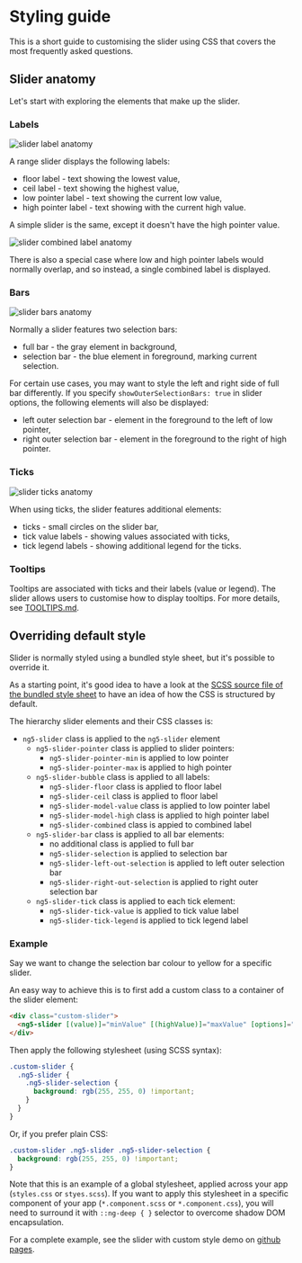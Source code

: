 # Styling guide

This is a short guide to customising the slider using CSS that covers the most frequently asked questions.

## Slider anatomy

Let's start with exploring the elements that make up the slider.

### Labels

![slider label anatomy](https://raw.githubusercontent.com/angular-slider/ng5-slider/master/assets/slider-anatomy-labels.png)

A range slider displays the following labels:
 - floor label - text showing the lowest value,
 - ceil label - text showing the highest value,
 - low pointer label - text showing the current low value,
 - high pointer label - text showing with the current high value.

A simple slider is the same, except it doesn't have the high pointer value.

![slider combined label anatomy](https://raw.githubusercontent.com/angular-slider/ng5-slider/master/assets/slider-anatomy-combined-label.png)

There is also a special case where low and high pointer labels would normally overlap, and so instead, a single combined label is displayed.

### Bars

![slider bars anatomy](https://raw.githubusercontent.com/angular-slider/ng5-slider/master/assets/slider-anatomy-bars.png)

Normally a slider features two selection bars:
 - full bar - the gray element in background,
 - selection bar - the blue element in foreground, marking current selection.

For certain use cases, you may want to style the left and right side of full bar differently. If you specify `showOuterSelectionBars: true` in slider options, the following elements will also be displayed:
 - left outer selection bar - element in the foreground to the left of low pointer,
 - right outer selection bar - element in the foreground to the right of high pointer.

### Ticks

![slider ticks anatomy](https://raw.githubusercontent.com/angular-slider/ng5-slider/master/assets/slider-anatomy-ticks.png)

When using ticks, the slider features additional elements:
 - ticks - small circles on the slider bar,
 - tick value labels - showing values associated with ticks,
 - tick legend labels - showing additional legend for the ticks.

### Tooltips

Tooltips are associated with ticks and their labels (value or legend). The slider allows users to customise how to display tooltips. For more details, see [TOOLTIPS.md](TOOLTIPS.md).

## Overriding default style

Slider is normally styled using a bundled style sheet, but it's possible to override it.

As a starting point, it's good idea to have a look at the [SCSS source file of the bundled style sheet](https://github.com/angular-slider/ng5-slider/blob/master/src/ng5-slider/lib/slider.component.scss) to have an idea of how the CSS is structured by default.

The hierarchy slider elements and their CSS classes is:
 - `ng5-slider` class is applied to the `ng5-slider` element
    * `ng5-slider-pointer` class is applied to slider pointers:
       - `ng5-slider-pointer-min` is applied to low pointer
       - `ng5-slider-pointer-max` is applied to high pointer
    * `ng5-slider-bubble` class is applied to all labels:
       - `ng5-slider-floor` class is applied to floor label
       - `ng5-slider-ceil` class is applied to floor label
       - `ng5-slider-model-value` class is applied to low pointer label
       - `ng5-slider-model-high` class is applied to high pointer label
       - `ng5-slider-combined` class is appied to combined label
    * `ng5-slider-bar` class is applied to all bar elements:
       - no additional class is applied to full bar
       - `ng5-slider-selection` is applied to selection bar
       - `ng5-slider-left-out-selection` is applied to left outer selection bar
       - `ng5-slider-right-out-selection` is applied to right outer selection bar
    * `ng5-slider-tick` class is applied to each tick element:
       - `ng5-slider-tick-value` is applied to tick value label
       - `ng5-slider-tick-legend` is applied to tick legend label

### Example

Say we want to change the selection bar colour to yellow for a specific slider.

An easy way to achieve this is to first add a custom class to a container of the slider element:
```html
<div class="custom-slider">
  <ng5-slider [(value)]="minValue" [(highValue)]="maxValue" [options]="options"></ng5-slider>
</div>
```

Then apply the following stylesheet (using SCSS syntax):
```scss
.custom-slider {
  .ng5-slider {
    .ng5-slider-selection {
      background: rgb(255, 255, 0) !important;
    }
  }
}
```

Or, if you prefer plain CSS:
```css
.custom-slider .ng5-slider .ng5-slider-selection {
  background: rgb(255, 255, 0) !important;
}
```

Note that this is an example of a global stylesheet, applied across your app (`styles.css` or `styes.scss`). If you want to apply this stylesheet in a specific component of your app (`*.component.scss` or `*.component.css`), you will need to surround it with `::ng-deep { }` selector to overcome shadow DOM encapsulation.

For a complete example, see the slider with custom style demo on [github pages](https://angular-slider.github.io/ng5-slider/demos#styled-slider).
